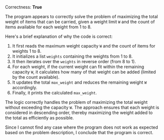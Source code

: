 Correctness: **True**

The program appears to correctly solve the problem of maximizing the total weight of items that can be carried, given a weight limit `W` and the count of items available for each weight from 1 to 8. 

Here's a brief explanation of why the code is correct:

1. It first reads the maximum weight capacity `W` and the count of items for weights 1 to 8.
2. It initializes a list `weights` containing the weights from 1 to 8.
3. It then iterates over the `weights` in reverse order (from 8 to 1).
4. For each weight, if the current weight can fit within the remaining capacity `W`, it calculates how many of that weight can be added (limited by the count available).
5. It updates the total `max_weight` and reduces the remaining weight `W` accordingly.
6. Finally, it prints the calculated `max_weight`.

The logic correctly handles the problem of maximizing the total weight without exceeding the capacity `W`. The approach ensures that each weight is considered in descending order, thereby maximizing the weight added to the total as efficiently as possible. 

Since I cannot find any case where the program does not work as expected based on the problem description, I conclude that the program is correct.